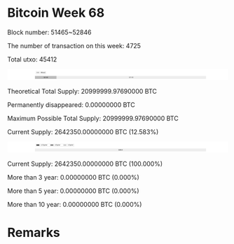 # Bitcoin Week 68

Block number: 51465~52846

The number of transaction on this week: 4725

Total utxo: 45412

![](../images/mined_week68.png)

Theoretical Total Supply: 20999999.97690000 BTC

Permanently disappeared: 0.00000000 BTC

Maximum Possible Total Supply: 20999999.97690000 BTC

Current Supply: 2642350.00000000 BTC (12.583%)

![](../images/year_week68.png)


Current Supply: 2642350.00000000 BTC (100.000%)

More than 3 year: 0.00000000 BTC (0.000%)

More than 5 year: 0.00000000 BTC (0.000%)

More than 10 year: 0.00000000 BTC (0.000%)

# Remarks


